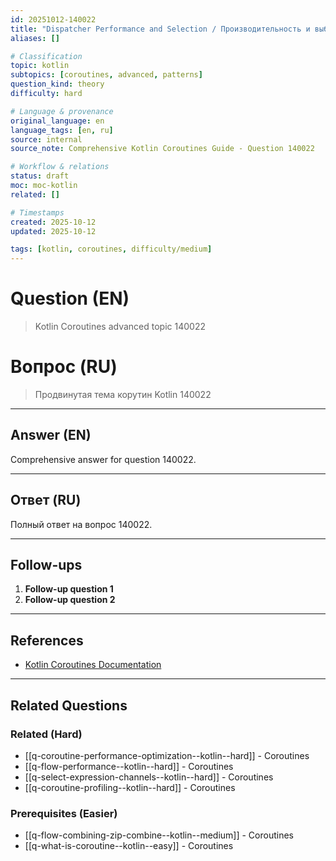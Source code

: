 ```yaml
---
id: 20251012-140022
title: "Dispatcher Performance and Selection / Производительность и выбор диспетчеров"
aliases: []

# Classification
topic: kotlin
subtopics: [coroutines, advanced, patterns]
question_kind: theory
difficulty: hard

# Language & provenance
original_language: en
language_tags: [en, ru]
source: internal
source_note: Comprehensive Kotlin Coroutines Guide - Question 140022

# Workflow & relations
status: draft
moc: moc-kotlin
related: []

# Timestamps
created: 2025-10-12
updated: 2025-10-12

tags: [kotlin, coroutines, difficulty/medium]
---
```

# Question (EN)
> Kotlin Coroutines advanced topic 140022

# Вопрос (RU)
> Продвинутая тема корутин Kotlin 140022

---

## Answer (EN)

Comprehensive answer for question 140022.

---

## Ответ (RU)

Полный ответ на вопрос 140022.

---

## Follow-ups

1. **Follow-up question 1**
2. **Follow-up question 2**

---

## References

- [Kotlin Coroutines Documentation](https://kotlinlang.org/docs/coroutines-overview.html)

---

## Related Questions

### Related (Hard)
- [[q-coroutine-performance-optimization--kotlin--hard]] - Coroutines
- [[q-flow-performance--kotlin--hard]] - Coroutines
- [[q-select-expression-channels--kotlin--hard]] - Coroutines
- [[q-coroutine-profiling--kotlin--hard]] - Coroutines

### Prerequisites (Easier)
- [[q-flow-combining-zip-combine--kotlin--medium]] - Coroutines
- [[q-what-is-coroutine--kotlin--easy]] - Coroutines
